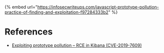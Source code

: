 {% embed url="https://infosecwriteups.com/javascript-prototype-pollution-practice-of-finding-and-exploitation-f97284333b2" %}

# References

- [Exploiting prototype pollution – RCE in Kibana (CVE-2019-7609)](https://research.securitum.com/prototype-pollution-rce-kibana-cve-2019-7609/)
